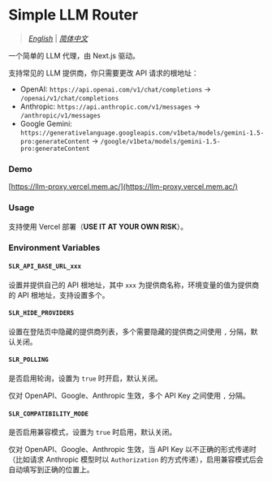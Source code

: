 # Simple LLM Router

> [_English_](./README.md) | [_简体中文_](./README.zh_CN.md)

一个简单的 LLM 代理，由 Next.js 驱动。

支持常见的 LLM 提供商，你只需要更改 API 请求的根地址：

- OpenAI: `https://api.openai.com/v1/chat/completions` -> `/openai/v1/chat/completions`
- Anthropic: `https://api.anthropic.com/v1/messages` -> `/anthropic/v1/messages`
- Google Gemini: `https://generativelanguage.googleapis.com/v1beta/models/gemini-1.5-pro:generateContent` -> `/google/v1beta/models/gemini-1.5-pro:generateContent`

### Demo

[https://llm-proxy.vercel.mem.ac/](https://llm-proxy.vercel.mem.ac/)

### Usage

支持使用 Vercel 部署（**USE IT AT YOUR OWN RISK**）。

### Environment Variables

#### `SLR_API_BASE_URL_xxx`

设置并提供自己的 API 根地址，其中 `xxx` 为提供商名称，环境变量的值为提供商的 API 根地址，支持设置多个。

#### `SLR_HIDE_PROVIDERS`

设置在登陆页中隐藏的提供商列表，多个需要隐藏的提供商之间使用 `,` 分隔，默认关闭。

#### `SLR_POLLING`

是否启用轮询，设置为 `true` 时开启，默认关闭。

仅对 OpenAPI、Google、Anthropic 生效，多个 API Key 之间使用 `,` 分隔。

#### `SLR_COMPATIBILITY_MODE`

是否启用兼容模式，设置为 `true` 时启用，默认关闭。

仅对 OpenAPI、Google、Anthropic 生效，当 API Key 以不正确的形式传递时（比如请求 Anthropic 模型时以 `Authorization` 的方式传递），启用兼容模式后会自动填写到正确的位置上。
